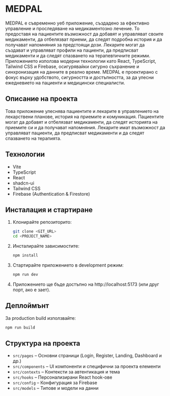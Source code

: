 # MEDPAL

MEDPAL е съвременно уеб приложение, създадено за ефективно управление и проследяване на медикаментозно лечение. То предоставя на пациентите възможност да добавят и управляват своите медикаменти, да отбелязват приеми, да следят подробна история и да получават напомняния за предстоящи дози. Лекарите могат да създават и управляват профили на пациенти, да предписват медикаменти и да следят спазването на терапевтичните режими. Приложението използва модерни технологии като React, TypeScript, Tailwind CSS и Firebase, осигурявайки сигурно съхранение и синхронизация на данните в реално време. MEDPAL е проектирано с фокус върху удобството, сигурността и достъпността, за да улесни ежедневието на пациенти и медицински специалисти.

## Описание на проекта

Това приложение улеснява пациентите и лекарите в управлението на лекарствени планове, история на приемите и комуникация. Пациентите могат да добавят и отбелязват медикаменти, да следят историята на приемите си и да получават напомняния. Лекарите имат възможност да управляват пациенти, да предписват медикаменти и да следят спазването на терапията.

## Технологии

- Vite
- TypeScript
- React
- shadcn-ui
- Tailwind CSS
- Firebase (Authentication & Firestore)

## Инсталация и стартиране

1. Клонирайте репозиторито:
   ```sh
   git clone <GIT_URL>
   cd <PROJECT_NAME>
   ```
2. Инсталирайте зависимостите:
   ```sh
   npm install
   ```
3. Стартирайте приложението в development режим:
   ```sh
   npm run dev
   ```
4. Приложението ще бъде достъпно на http://localhost:5173 (или друг порт, ако е зает).

## Деплоймънт

За production build използвайте:
```sh
npm run build
```

## Структура на проекта
- `src/pages` – Основни страници (Login, Register, Landing, Dashboard и др.)
- `src/components` – UI компоненти и специфични за проекта елементи
- `src/contexts` – Контексти за автентикация и тема
- `src/hooks` – Персонализирани React hook-ове
- `src/config` – Конфигурация за Firebase
- `src/models` – Типове и модели на данни


